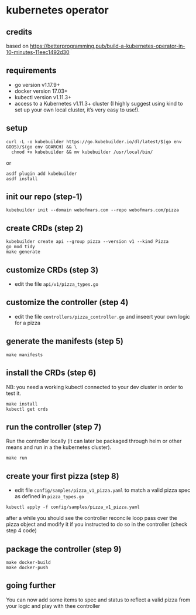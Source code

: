 # kubernetes operator

## credits

based on <https://betterprogramming.pub/build-a-kubernetes-operator-in-10-minutes-11eec1492d30>

## requirements

* go version v1.17.9+
* docker version 17.03+
* kubectl version v1.11.3+
* access to a Kubernetes v1.11.3+ cluster (I highly suggest using kind to set up your own local cluster, it’s very easy to use!).

## setup

```console
curl -L -o kubebuilder https://go.kubebuilder.io/dl/latest/$(go env GOOS)/$(go env GOARCH) && \
  chmod +x kubebuilder && mv kubebuilder /usr/local/bin/
```

or

```console
asdf plugin add kubebuilder
asdf install
```

## init our repo (step-1)

```console
kubebuilder init --domain webofmars.com --repo webofmars.com/pizza
```

## create CRDs (step 2)

```console
kubebuilder create api --group pizza --version v1 --kind Pizza
go mod tidy
make generate
```

## customize CRDs (step 3)

* edit the file `api/v1/pizza_types.go`

## customize the controller (step 4)

* edit the file `controllers/pizza_controller.go` and inseert your own logic for a pizza

## generate the manifests (step 5)

```console
make manifests
```

## install the CRDs (step 6)

NB: you need a working kubectl connected to your dev cluster in order to test it.

```console
make install
kubectl get crds
```

## run the controller (step 7)

Run the controller locally (it can later be packaged through helm or other means and run in a the kubernetes cluster).

```console
make run
```

## create your first pizza (step 8)

* edit file `config/samples/pizza_v1_pizza.yaml` to match a valid pizza spec as defined in `pizza_types.go`

```console
kubectl apply -f config/samples/pizza_v1_pizza.yaml
```

after a while you should see the controller reconcile loop pass over the pizza object and modify it if you instructed to do so in the controller (check step 4 code)

## package the controller (step 9)

```console
make docker-build
make docker-push
```

## going further

You can now add some items to spec and status to reflect a valid pizza from your logic and play with thee controller